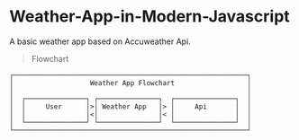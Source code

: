 # Weather-App-in-Modern-Javascript

A basic weather app based on Accuweather Api.

>Flowchart

	┌──────────────────────────────────────────────────────────┐
	│                   Weather App Flowchart                  │
	│                                                          │
	│  ┌───────────────┐ ┌───────────────┐  ┌───────────────┐  │
	│  │     User      │>│ Weather App   │> │     Api       │  │
	│  │               │<│               │< │               │  │
	│  └───────────────┘ └───────────────┘  └───────────────┘  │
	└──────────────────────────────────────────────────────────┘
